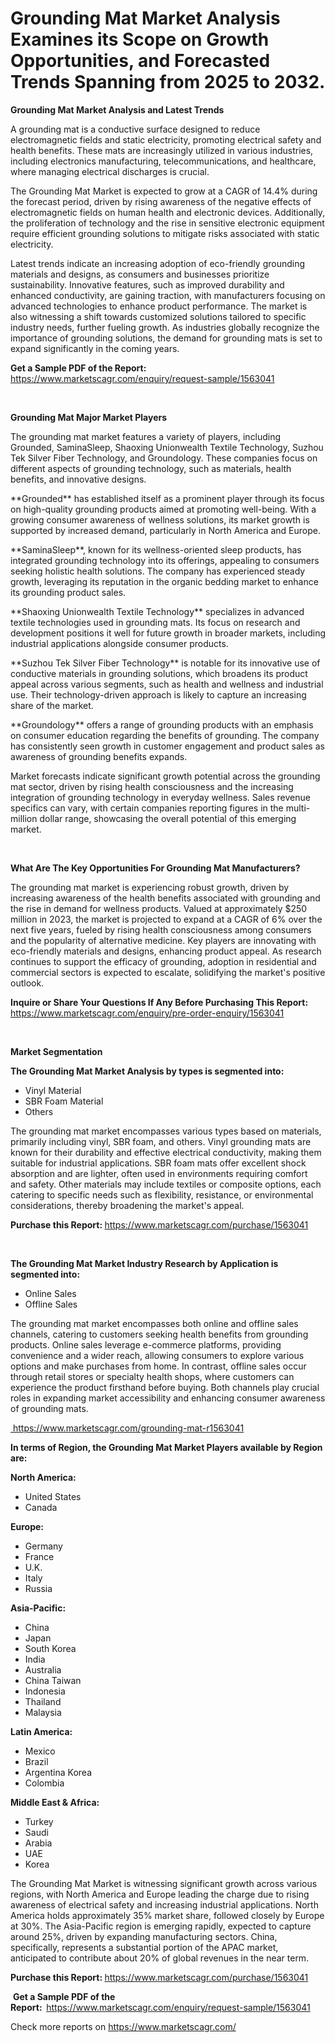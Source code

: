 <p><h1>Grounding Mat Market Analysis Examines its Scope on Growth Opportunities, and Forecasted Trends Spanning from 2025 to 2032.</h1></p><p><strong>Grounding Mat Market Analysis and Latest Trends</strong></p>
<p><p>A grounding mat is a conductive surface designed to reduce electromagnetic fields and static electricity, promoting electrical safety and health benefits. These mats are increasingly utilized in various industries, including electronics manufacturing, telecommunications, and healthcare, where managing electrical discharges is crucial. </p><p>The Grounding Mat Market is expected to grow at a CAGR of 14.4% during the forecast period, driven by rising awareness of the negative effects of electromagnetic fields on human health and electronic devices. Additionally, the proliferation of technology and the rise in sensitive electronic equipment require efficient grounding solutions to mitigate risks associated with static electricity. </p><p>Latest trends indicate an increasing adoption of eco-friendly grounding materials and designs, as consumers and businesses prioritize sustainability. Innovative features, such as improved durability and enhanced conductivity, are gaining traction, with manufacturers focusing on advanced technologies to enhance product performance. The market is also witnessing a shift towards customized solutions tailored to specific industry needs, further fueling growth. As industries globally recognize the importance of grounding solutions, the demand for grounding mats is set to expand significantly in the coming years.</p></p>
<p><strong>Get a Sample PDF of the Report:&nbsp;</strong> <a href="https://www.marketscagr.com/enquiry/request-sample/1563041?utm_campaign=1999&utm_medium=2&utm_source=Github&utm_content=ia&utm_term=05022025&utm_id=grounding-mat">https://www.marketscagr.com/enquiry/request-sample/1563041</a></p>
<p>&nbsp;</p>
<p><strong>Grounding Mat Major Market Players</strong></p>
<p><p>The grounding mat market features a variety of players, including Grounded, SaminaSleep, Shaoxing Unionwealth Textile Technology, Suzhou Tek Silver Fiber Technology, and Groundology. These companies focus on different aspects of grounding technology, such as materials, health benefits, and innovative designs.</p><p>**Grounded** has established itself as a prominent player through its focus on high-quality grounding products aimed at promoting well-being. With a growing consumer awareness of wellness solutions, its market growth is supported by increased demand, particularly in North America and Europe.</p><p>**SaminaSleep**, known for its wellness-oriented sleep products, has integrated grounding technology into its offerings, appealing to consumers seeking holistic health solutions. The company has experienced steady growth, leveraging its reputation in the organic bedding market to enhance its grounding product sales.</p><p>**Shaoxing Unionwealth Textile Technology** specializes in advanced textile technologies used in grounding mats. Its focus on research and development positions it well for future growth in broader markets, including industrial applications alongside consumer products.</p><p>**Suzhou Tek Silver Fiber Technology** is notable for its innovative use of conductive materials in grounding solutions, which broadens its product appeal across various segments, such as health and wellness and industrial use. Their technology-driven approach is likely to capture an increasing share of the market.</p><p>**Groundology** offers a range of grounding products with an emphasis on consumer education regarding the benefits of grounding. The company has consistently seen growth in customer engagement and product sales as awareness of grounding benefits expands.</p><p>Market forecasts indicate significant growth potential across the grounding mat sector, driven by rising health consciousness and the increasing integration of grounding technology in everyday wellness. Sales revenue specifics can vary, with certain companies reporting figures in the multi-million dollar range, showcasing the overall potential of this emerging market.</p></p>
<p>&nbsp;</p>
<p><strong>What Are The Key Opportunities For Grounding Mat Manufacturers?</strong></p>
<p><p>The grounding mat market is experiencing robust growth, driven by increasing awareness of the health benefits associated with grounding and the rise in demand for wellness products. Valued at approximately $250 million in 2023, the market is projected to expand at a CAGR of 6% over the next five years, fueled by rising health consciousness among consumers and the popularity of alternative medicine. Key players are innovating with eco-friendly materials and designs, enhancing product appeal. As research continues to support the efficacy of grounding, adoption in residential and commercial sectors is expected to escalate, solidifying the market's positive outlook.</p></p>
<p><strong>Inquire or Share Your Questions If Any Before Purchasing This Report:</strong> <a href="https://www.marketscagr.com/enquiry/pre-order-enquiry/1563041?utm_campaign=1999&utm_medium=2&utm_source=Github&utm_content=ia&utm_term=05022025&utm_id=grounding-mat">https://www.marketscagr.com/enquiry/pre-order-enquiry/1563041</a></p>
<p>&nbsp;</p>
<p><strong>Market Segmentation</strong></p>
<p><strong>The Grounding Mat Market Analysis by types is segmented into:</strong></p>
<p><ul><li>Vinyl Material</li><li>SBR Foam Material</li><li>Others</li></ul></p>
<p><p>The grounding mat market encompasses various types based on materials, primarily including vinyl, SBR foam, and others. Vinyl grounding mats are known for their durability and effective electrical conductivity, making them suitable for industrial applications. SBR foam mats offer excellent shock absorption and are lighter, often used in environments requiring comfort and safety. Other materials may include textiles or composite options, each catering to specific needs such as flexibility, resistance, or environmental considerations, thereby broadening the market's appeal.</p></p>
<p><strong>Purchase this Report:&nbsp;</strong><a href="https://www.marketscagr.com/purchase/1563041?utm_campaign=1999&utm_medium=2&utm_source=Github&utm_content=ia&utm_term=05022025&utm_id=grounding-mat">https://www.marketscagr.com/purchase/1563041</a></p>
<p>&nbsp;</p>
<p><strong>The Grounding Mat Market Industry Research by Application is segmented into:</strong></p>
<p><ul><li>Online Sales</li><li>Offline Sales</li></ul></p>
<p><p>The grounding mat market encompasses both online and offline sales channels, catering to customers seeking health benefits from grounding products. Online sales leverage e-commerce platforms, providing convenience and a wider reach, allowing consumers to explore various options and make purchases from home. In contrast, offline sales occur through retail stores or specialty health shops, where customers can experience the product firsthand before buying. Both channels play crucial roles in expanding market accessibility and enhancing consumer awareness of grounding mats.</p></p>
<p><a href="https://www.marketscagr.com/grounding-mat-r1563041?utm_campaign=1999&utm_medium=2&utm_source=Github&utm_content=ia&utm_term=05022025&utm_id=grounding-mat">&nbsp;https://www.marketscagr.com/grounding-mat-r1563041</a></p>
<p><strong>In terms of Region, the Grounding Mat Market Players available by Region are:</strong></p>
<p>
    <p> <strong> North America: </strong>
        <ul>
            <li>United States</li>
            <li>Canada</li>
        </ul>
        </p> 
    <p> <strong> Europe: </strong>
        <ul>
            <li>Germany</li>
            <li>France</li>
            <li>U.K.</li>
            <li>Italy</li>
            <li>Russia</li>
        </ul>
        </p> 
    <p> <strong> Asia-Pacific: </strong>
        <ul>
            <li>China</li>
            <li>Japan</li>
            <li>South Korea</li>
            <li>India</li>
            <li>Australia</li>
            <li>China Taiwan</li>
            <li>Indonesia</li>
            <li>Thailand</li>
            <li>Malaysia</li>
        </ul>
        </p> 
    <p> <strong> Latin America: </strong>
        <ul>
            <li>Mexico</li>
            <li>Brazil</li>
            <li>Argentina Korea</li>
            <li>Colombia</li>
        </ul>
        </p> 
    <p> <strong> Middle East & Africa: </strong>
        <ul>
            <li>Turkey</li>
            <li>Saudi</li>
            <li>Arabia</li>
            <li>UAE</li>
            <li>Korea</li>
        </ul>
    </p>
    </p>
<p><p>The Grounding Mat Market is witnessing significant growth across various regions, with North America and Europe leading the charge due to rising awareness of electrical safety and increasing industrial applications. North America holds approximately 35% market share, followed closely by Europe at 30%. The Asia-Pacific region is emerging rapidly, expected to capture around 25%, driven by expanding manufacturing sectors. China, specifically, represents a substantial portion of the APAC market, anticipated to contribute about 20% of global revenues in the near term.</p></p>
<p><strong>Purchase this Report: </strong><a href="https://www.marketscagr.com/purchase/1563041?utm_campaign=1999&utm_medium=2&utm_source=Github&utm_content=ia&utm_term=05022025&utm_id=grounding-mat">https://www.marketscagr.com/purchase/1563041</a></p>
<p>&nbsp;<strong>Get a Sample PDF of the Report:&nbsp;&nbsp;</strong><a href="https://www.marketscagr.com/enquiry/request-sample/1563041?utm_campaign=1999&utm_medium=2&utm_source=Github&utm_content=ia&utm_term=05022025&utm_id=grounding-mat">https://www.marketscagr.com/enquiry/request-sample/1563041</a></p>
<p><strong></strong></p>
<p>Check more reports on <a href="https://www.marketscagr.com/?utm_campaign=1999&utm_medium=2&utm_source=Github&utm_content=ia&utm_term=05022025&utm_id=grounding-mat">https://www.marketscagr.com/</a></p>